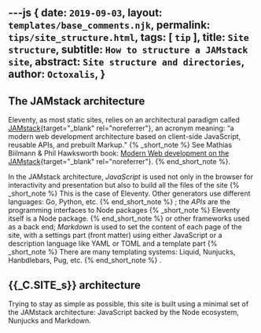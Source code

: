 ---js
{
  date:      `2019-09-03`,
  layout:    `templates/base_comments.njk`,
  permalink: `tips/site_structure.html`,
  tags:      [ `tip` ],
  title:     `Site structure`,
  subtitle:  `How to structure a JAMstack site`,
  abstract:  `Site structure and directories`,
  author:    `Octoxalis`,
}
---
[comment]: # (======== Post ========)

## The JAMstack architecture

Eleventy, as most static sites, relies on an architectural paradigm called [JAMstack]{target="_blank" rel="noreferrer"}, an acronym meaning: <q>a modern web development architecture based on client-side JavaScript, reusable APIs, and prebuilt Markup.</q>
{% _short_note %}
See Mathias Biilmann & Phil Hawksworth book: [Modern Web development on the JAMstack]{target="_blank" rel="noreferrer"}.
{% end_short_note %}.

In the JAMstack architecture, *JavaScript* is used not only in the browser for interactivity and presentation but also to build all the files of the site
{% _short_note %}
This is the case of Eleventy. Other generators use different languages: Go, Python, etc.
{% end_short_note %}
; the *APIs* are the programming interfaces to Node packages
{% _short_note %}
Eleventy itself is a Node package.
{% end_short_note %}
or other frameworks used as a back end; *Markdown* is used to set the content of each page of the site, with a settings part (front matter) using either JavaScript or a description language like YAML or TOML and a template part
{% _short_note %}
There are many templating systems: Liquid, Nunjucks, Hanbdlebars, Pug, etc.
{% end_short_note %}
.

## {{_C.SITE_s}} architecture

Trying to stay as simple as possible, this site is built using a minimal set of the JAMstack architecture: JavaScript backed by the Node ecosystem, Nunjucks and Markdown.


[comment]: # (======== Links ========)

[JAMstack]: https://jamstack.org/
[Modern Web development on the JAMstack]: https://www.netlify.com/pdf/oreilly-modern-web-development-on-the-jamstack.pdf